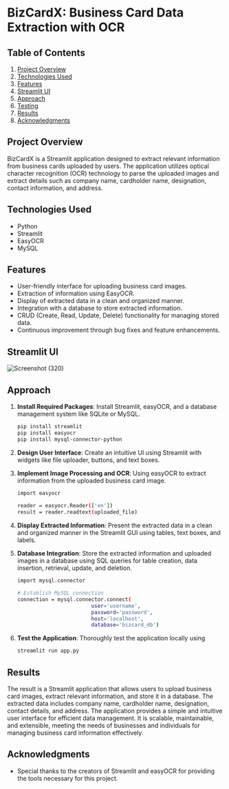# BizCardX: Business Card Data Extraction with OCR

## Table of Contents

1. [Project Overview](#project-overview)
2. [Technologies Used](#technologies-used)
3. [Features](#features)
4. [Streamlit UI](#streamlit-ui)
5. [Approach](#approach)
6. [Testing](#testing)
7. [Results](#results)
8. [Acknowledgments](#acknowledgments)


## Project Overview

BizCardX is a Streamlit application designed to extract relevant information from business cards uploaded by users. The application utilizes optical character recognition (OCR) technology to parse the uploaded images and extract details such as company name, cardholder name, designation, contact information, and address.


## Technologies Used

- Python
- Streamlit
- EasyOCR
- MySQL


## Features

- User-friendly interface for uploading business card images.
- Extraction of information using EasyOCR.
- Display of extracted data in a clean and organized manner.
- Integration with a database to store extracted information.
- CRUD (Create, Read, Update, Delete) functionality for managing stored data.
- Continuous improvement through bug fixes and feature enhancements.

## Streamlit UI

![Screenshot (320)](https://github.com/asdesilva3/BizCardX/assets/148002331/c9967300-5466-49af-bb19-d63269f2406a)


## Approach

1. **Install Required Packages**: Install Streamlit, easyOCR, and a database management system like SQLite or MySQL.

   ```bash
   pip install streamlit 
   pip install easyocr 
   pip install mysql-connector-python

2. **Design User Interface**: Create an intuitive UI using Streamlit with widgets like file uploader, buttons, and text boxes.

3. **Implement Image Processing and OCR**: Using easyOCR to extract information from the uploaded business card image.

   ```bash
   import easyocr
      
   reader = easyocr.Reader(['en'])
   result = reader.readtext(uploaded_file)

4. **Display Extracted Information**: Present the extracted data in a clean and organized manner in the Streamlit GUI using tables, text boxes, and labels.

5. **Database Integration**: Store the extracted information and uploaded images in a database using SQL queries for table creation, data insertion, retrieval, update, and deletion.

   ```bash
   import mysql.connector

   # Establish MySQL connection
   connection = mysql.connector.connect(
                           user='username',
                           password='password',
                           host='localhost',
                           database='bizcard_db')

6. **Test the Application**: Thoroughly test the application locally using

   ```bash
   streamlit run app.py


## Results

The result is a Streamlit application that allows users to upload business card images, extract relevant information, and store it in a database. The extracted data includes company name, cardholder name, designation, contact details, and address. The application provides a simple and intuitive user interface for efficient data management. It is scalable, maintainable, and extensible, meeting the needs of businesses and individuals for managing business card information effectively.


## Acknowledgments

- Special thanks to the creators of Streamlit and easyOCR for providing the tools necessary for this project.
